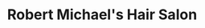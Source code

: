 ---
title: "Robert Michael's Hair Salon"
url: /hutchinson/robert-michaels-hair-salon/
shop: Friseur
---